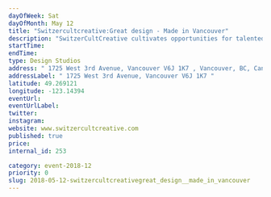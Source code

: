 ```yaml
---
dayOfWeek: Sat
dayOfMonth: May 12
title: "Switzercultcreative:Great design - Made in Vancouver"
description: "SwitzerCultCreative cultivates opportunities for talented local designer/makers. Come and hear our stories. We believe great local talent holds an important place in our community and beyond. What impact does \"Create local, buy local\" have on our communities? Guests will hear the SwitzerCultCreative story and directly from Local Designer/Makers. "
startTime: 
endTime: 
type: Design Studios
address: " 1725 West 3rd Avenue, Vancouver V6J 1K7 , Vancouver, BC, Canada"
addressLabel: " 1725 West 3rd Avenue, Vancouver V6J 1K7 "
latitude: 49.269121
longitude: -123.14394
eventUrl: 
eventUrlLabel: 
twitter: 
instagram: 
website: www.switzercultcreative.com
published: true
price: 
internal_id: 253

category: event-2018-12
priority: 0
slug: 2018-05-12-switzercultcreativegreat_design__made_in_vancouver
---
```

